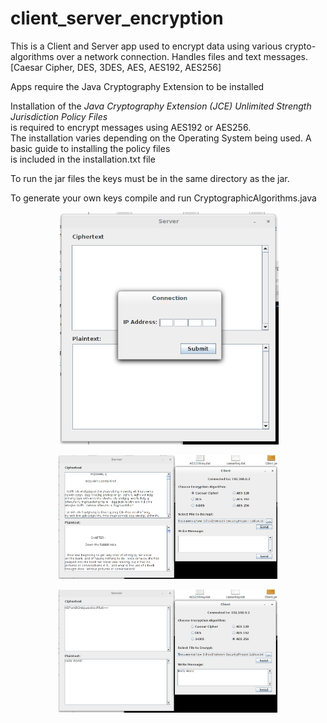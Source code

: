 # client_server_encryption
<p>This is a Client and Server app used to encrypt data using various crypto-algorithms
over a network connection. Handles files and text messages.
[Caesar Cipher, DES, 3DES, AES, AES192, AES256]</p>

<p>Apps require the Java Cryptography Extension to be installed</p>
<p>Installation of the <i>Java Cryptography Extension (JCE) Unlimited Strength Jurisdiction Policy Files</i><br>
   is required to encrypt messages using AES192 or AES256.<br>
   The installation varies depending on the Operating System being used. A basic guide to installing the policy files<br>
   is included in the installation.txt file</p>

<p>To run the jar files the keys must be in the same directory as the jar.</p>
<p>To generate your own keys compile and run CryptographicAlgorithms.java</p>

<p align="center">
  <img src="/img/Server_IP.png" width="350"/>
</p>
<p align="center">
  <img src="/img/Caesar_File.png" width="350"/>
</p>
<p align="center">
  <img src="/img/AES256_Text.png" width="350"/>
</p>

